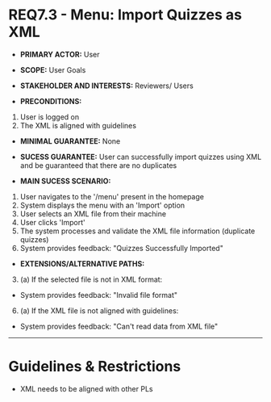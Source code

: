 # REQ7.3 - Menu: Import Quizzes as XML

- **PRIMARY ACTOR:** User

- **SCOPE:** User Goals

- **STAKEHOLDER AND INTERESTS:** Reviewers/ Users

- **PRECONDITIONS:**
1. User is logged on
2. The XML is aligned with guidelines

- **MINIMAL GUARANTEE:** None

- **SUCESS GUARANTEE:** User can successfully import quizzes using XML and be guaranteed that there are no duplicates

- **MAIN SUCESS SCENARIO:** 
1. User navigates to the '/menu' present in the homepage
2. System displays the menu with an 'Import' option
3. User selects an XML file from their machine
4. User clicks 'Import'
5. The system processes and validate the XML file information (duplicate quizzes) 
6. System provides feedback: "Quizzes Successfully Imported"

- **EXTENSIONS/ALTERNATIVE PATHS:** 

3. (a) If the selected file is not in XML format:
- System provides feedback: "Invalid file format"
6. (a) If the XML file is not aligned with guidelines:
- System provides feedback: "Can't read data from XML file"


---

# Guidelines & Restrictions

- XML needs to be aligned with other PLs
